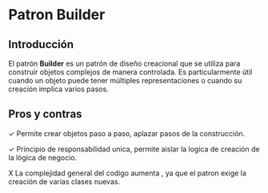 # Patron Builder

## Introducción

El patrón **Builder** es un patrón de diseño creacional que se utiliza para construir objetos complejos de manera controlada. Es particularmente útil cuando un objeto puede tener múltiples representaciones o cuando su creación implica varios pasos.

## Pros y contras

&check; Permite crear objetos paso a paso, aplazar pasos de la construcción.

&check; Principio de responsabilidad unica, permite aislar la logica de creación de la lógica de negocio.

X La complejidad general del codigo aumenta , ya que el patron exige la creación de varias clases nuevas.
